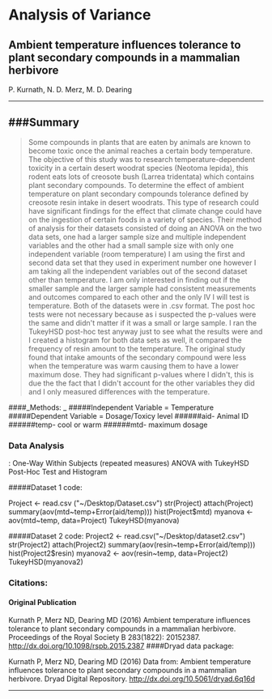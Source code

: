 Analysis of Variance 
==================
## Ambient temperature influences tolerance to plant secondary compounds in a mammalian herbivore
P. Kurnath, N. D. Merz, M. D. Dearing

---------


###**Summary**
------------
> Some compounds in plants that are eaten by animals are known to become toxic once the animal reaches a certain body temperature. The objective of this study was to research temperature-dependent toxicity in a certain desert woodrat species (Neotoma lepida), this rodent eats lots of  creosote bush (Larrea tridentata) which contains plant secondary compounds. To determine the effect of ambient temperature on plant secondary compounds tolerance defined by creosote resin intake in desert woodrats. This type of research could have significant findings for the effect that climate change could have on the ingestion of certain foods in a variety of species.  Their method of analysis for their datasets consisted of doing an ANOVA on the two data sets, one had a larger sample size and multiple independent variables and the other had a small sample size with only one independent variable (room temperature) I am using the first and second data set that they used in experiment number one however I am taking all the independent variables out of the second dataset other than temperature. I am only interested in finding out if the smaller sample and the larger sample had consistent measurements and outcomes compared to each other and the only IV I will test is temperature. Both of the datasets were in .csv format. The post hoc tests were not necessary because as i suspected the p-values were the same and didn't matter if it was a small or large sample. I ran the TukeyHSD post-hoc test anyway just to see what the results were and I created a histogram for both data sets as well, it compared the frequency of resin amount to the temperature. The original study found that intake amounts of the secondary compound were less when the temperature was warm causing them to have a lower maximum dose. They had significant p-values where I didn't, this is due the the fact that I didn't account for the other variables they did and I only measured differences with the temperature.

####_Methods: _ 
#####Independent Variable = Temperature
#####Dependent Variable = Dosage/Toxicy level
######aid- Animal ID
######temp- cool or warm
######mtd-  maximum dosage


### Data Analysis
: One-Way Within Subjects (repeated measures) ANOVA
with TukeyHSD Post-Hoc Test and Histogram

#####Dataset 1 code:
 
 Project <- read.csv ("~/Desktop/Dataset.csv")
str(Project)
attach(Project)
summary(aov(mtd~temp+Error(aid/temp)))
hist(Project$mtd)
myanova <- aov(mtd~temp, data=Project)
TukeyHSD(myanova)

#####Dataset 2 code:
Project2 <- read.csv("~/Desktop/dataset2.csv")
str(Project2)
attach(Project2)
summary(aov(resin~temp+Error(aid/temp)))
hist(Project2$resin)
myanova2 <- aov(resin~temp, data=Project2)
TukeyHSD(myanova2)


### Citations:
#### Original Publication
Kurnath P, Merz ND, Dearing MD (2016) Ambient temperature influences tolerance to plant secondary compounds in a mammalian herbivore. Proceedings of the Royal Society B 283(1822): 20152387. http://dx.doi.org/10.1098/rspb.2015.2387
####Dryad data package:

Kurnath P, Merz ND, Dearing MD (2016) Data from: Ambient temperature influences tolerance to plant secondary compounds in a mammalian herbivore. Dryad Digital Repository. http://dx.doi.org/10.5061/dryad.6q16d


----------




